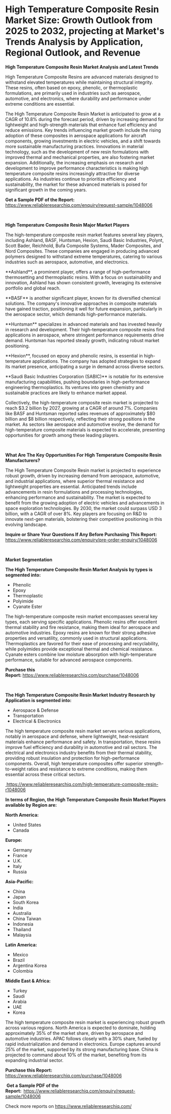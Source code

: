 <p><h1>High Temperature Composite Resin Market Size: Growth Outlook from 2025 to 2032, projecting at Market's Trends Analysis by Application, Regional Outlook, and Revenue</h1></p><p><strong>High Temperature Composite Resin Market Analysis and Latest Trends</strong></p>
<p><p>High Temperature Composite Resins are advanced materials designed to withstand elevated temperatures while maintaining structural integrity. These resins, often based on epoxy, phenolic, or thermoplastic formulations, are primarily used in industries such as aerospace, automotive, and electronics, where durability and performance under extreme conditions are essential.</p><p>The High Temperature Composite Resin Market is anticipated to grow at a CAGR of 10.8% during the forecast period, driven by increasing demand for lightweight and high-strength materials that enhance fuel efficiency and reduce emissions. Key trends influencing market growth include the rising adoption of these composites in aerospace applications for aircraft components, growing investments in electric vehicles, and a shift towards more sustainable manufacturing practices. Innovations in material technology, such as the development of new resin formulations with improved thermal and mechanical properties, are also fostering market expansion. Additionally, the increasing emphasis on research and development to improve performance characteristics is making high temperature composite resins increasingly attractive for diverse applications. As industries continue to prioritize efficiency and sustainability, the market for these advanced materials is poised for significant growth in the coming years.</p></p>
<p><strong>Get a Sample PDF of the Report:&nbsp;</strong> <a href="https://www.reliableresearchiq.com/enquiry/request-sample/1048006?utm_campaign=3073&utm_medium=2&utm_source=Github&utm_content=ia&utm_term=02042025&utm_id=high-temperature-composite-resin">https://www.reliableresearchiq.com/enquiry/request-sample/1048006</a></p>
<p>&nbsp;</p>
<p><strong>High Temperature Composite Resin Major Market Players</strong></p>
<p><p>The high-temperature composite resin market features several key players, including Ashland, BASF, Huntsman, Hexion, Saudi Basic Industries, Polynt, Scott Bader, Reichhold, Bufa Composite Systems, Mader Composites, and Nord Composites. These companies are engaged in producing advanced polymers designed to withstand extreme temperatures, catering to various industries such as aerospace, automotive, and electronics.</p><p>**Ashland**, a prominent player, offers a range of high-performance thermosetting and thermoplastic resins. With a focus on sustainability and innovation, Ashland has shown consistent growth, leveraging its extensive portfolio and global reach.</p><p>**BASF** is another significant player, known for its diversified chemical solutions. The company's innovative approaches in composite materials have gained traction, positioning it well for future expansion, particularly in the aerospace sector, which demands high-performance materials.</p><p>**Huntsman** specializes in advanced materials and has invested heavily in research and development. Their high-temperature composite resins find applications in aerospace, where stringent performance requirements drive demand. Huntsman has reported steady growth, indicating robust market positioning.</p><p>**Hexion**, focused on epoxy and phenolic resins, is essential in high-temperature applications. The company has adopted strategies to expand its market presence, anticipating a surge in demand across diverse sectors.</p><p>**Saudi Basic Industries Corporation (SABIC)** is notable for its extensive manufacturing capabilities, pushing boundaries in high-performance engineering thermoplastics. Its ventures into green chemistry and sustainable practices are likely to enhance market appeal.</p><p>Collectively, the high-temperature composite resin market is projected to reach $3.2 billion by 2027, growing at a CAGR of around 7%. Companies like BASF and Huntsman reported sales revenues of approximately $80 billion and $8 billion respectively, reflecting their strong positions in the market. As sectors like aerospace and automotive evolve, the demand for high-temperature composite materials is expected to accelerate, presenting opportunities for growth among these leading players.</p></p>
<p>&nbsp;</p>
<p><strong>What Are The Key Opportunities For High Temperature Composite Resin Manufacturers?</strong></p>
<p><p>The High Temperature Composite Resin market is projected to experience robust growth, driven by increasing demand from aerospace, automotive, and industrial applications, where superior thermal resistance and lightweight properties are essential. Anticipated trends include advancements in resin formulations and processing technologies, enhancing performance and sustainability. The market is expected to benefit from the growing adoption of electric vehicles and advancements in space exploration technologies. By 2030, the market could surpass USD 3 billion, with a CAGR of over 8%. Key players are focusing on R&D to innovate next-gen materials, bolstering their competitive positioning in this evolving landscape.</p></p>
<p><strong>Inquire or Share Your Questions If Any Before Purchasing This Report:</strong> <a href="https://www.reliableresearchiq.com/enquiry/pre-order-enquiry/1048006?utm_campaign=3073&utm_medium=2&utm_source=Github&utm_content=ia&utm_term=02042025&utm_id=high-temperature-composite-resin">https://www.reliableresearchiq.com/enquiry/pre-order-enquiry/1048006</a></p>
<p>&nbsp;</p>
<p><strong>Market Segmentation</strong></p>
<p><strong>The High Temperature Composite Resin Market Analysis by types is segmented into:</strong></p>
<p><ul><li>Phenolic</li><li>Epoxy</li><li>Thermoplastic</li><li>Polyimide</li><li>Cyanate Ester</li></ul></p>
<p><p>The high-temperature composite resin market encompasses several key types, each serving specific applications. Phenolic resins offer excellent thermal stability and fire resistance, making them ideal for aerospace and automotive industries. Epoxy resins are known for their strong adhesive properties and versatility, commonly used in structural applications. Thermoplastics are favored for their ease of processing and recyclability, while polyimides provide exceptional thermal and chemical resistance. Cyanate esters combine low moisture absorption with high-temperature performance, suitable for advanced aerospace components.</p></p>
<p><strong>Purchase this Report:&nbsp;</strong><a href="https://www.reliableresearchiq.com/purchase/1048006?utm_campaign=3073&utm_medium=2&utm_source=Github&utm_content=ia&utm_term=02042025&utm_id=high-temperature-composite-resin">https://www.reliableresearchiq.com/purchase/1048006</a></p>
<p>&nbsp;</p>
<p><strong>The High Temperature Composite Resin Market Industry Research by Application is segmented into:</strong></p>
<p><ul><li>Aerospace & Defense</li><li>Transportation</li><li>Electrical & Electronics</li></ul></p>
<p><p>The high temperature composite resin market serves various applications, notably in aerospace and defense, where lightweight, heat-resistant materials enhance performance and safety. In transportation, these resins improve fuel efficiency and durability in automotive and rail sectors. The electrical and electronics industry benefits from their thermal stability, providing robust insulation and protection for high-performance components. Overall, high temperature composites offer superior strength-to-weight ratios and resistance to extreme conditions, making them essential across these critical sectors.</p></p>
<p><a href="https://www.reliableresearchiq.com/high-temperature-composite-resin-r1048006?utm_campaign=3073&utm_medium=2&utm_source=Github&utm_content=ia&utm_term=02042025&utm_id=high-temperature-composite-resin">&nbsp;https://www.reliableresearchiq.com/high-temperature-composite-resin-r1048006</a></p>
<p><strong>In terms of Region, the High Temperature Composite Resin Market Players available by Region are:</strong></p>
<p>
    <p> <strong> North America: </strong>
        <ul>
            <li>United States</li>
            <li>Canada</li>
        </ul>
        </p> 
    <p> <strong> Europe: </strong>
        <ul>
            <li>Germany</li>
            <li>France</li>
            <li>U.K.</li>
            <li>Italy</li>
            <li>Russia</li>
        </ul>
        </p> 
    <p> <strong> Asia-Pacific: </strong>
        <ul>
            <li>China</li>
            <li>Japan</li>
            <li>South Korea</li>
            <li>India</li>
            <li>Australia</li>
            <li>China Taiwan</li>
            <li>Indonesia</li>
            <li>Thailand</li>
            <li>Malaysia</li>
        </ul>
        </p> 
    <p> <strong> Latin America: </strong>
        <ul>
            <li>Mexico</li>
            <li>Brazil</li>
            <li>Argentina Korea</li>
            <li>Colombia</li>
        </ul>
        </p> 
    <p> <strong> Middle East & Africa: </strong>
        <ul>
            <li>Turkey</li>
            <li>Saudi</li>
            <li>Arabia</li>
            <li>UAE</li>
            <li>Korea</li>
        </ul>
    </p>
    </p>
<p><p>The high temperature composite resin market is experiencing robust growth across various regions. North America is expected to dominate, holding approximately 35% of the market share, driven by aerospace and automotive industries. APAC follows closely with a 30% share, fueled by rapid industrialization and demand in electronics. Europe captures around 25% of the market, supported by its strong manufacturing base. China is projected to command about 10% of the market, benefiting from its expanding industrial sector.</p></p>
<p><strong>Purchase this Report: </strong><a href="https://www.reliableresearchiq.com/purchase/1048006?utm_campaign=3073&utm_medium=2&utm_source=Github&utm_content=ia&utm_term=02042025&utm_id=high-temperature-composite-resin">https://www.reliableresearchiq.com/purchase/1048006</a></p>
<p>&nbsp;<strong>Get a Sample PDF of the Report:&nbsp;&nbsp;</strong><a href="https://www.reliableresearchiq.com/enquiry/request-sample/1048006?utm_campaign=3073&utm_medium=2&utm_source=Github&utm_content=ia&utm_term=02042025&utm_id=high-temperature-composite-resin">https://www.reliableresearchiq.com/enquiry/request-sample/1048006</a></p>
<p><strong></strong></p>
<p>Check more reports on <a href="https://www.reliableresearchiq.com/?utm_campaign=3073&utm_medium=2&utm_source=Github&utm_content=ia&utm_term=02042025&utm_id=high-temperature-composite-resin">https://www.reliableresearchiq.com/</a></p>